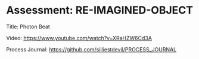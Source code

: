 # Assessment: RE-IMAGINED-OBJECT

Title: Photon Beat

Video: https://www.youtube.com/watch?v=XRaHZW6Cd3A

Process Journal: https://github.com/silliestdevil/PROCESS_JOURNAL

